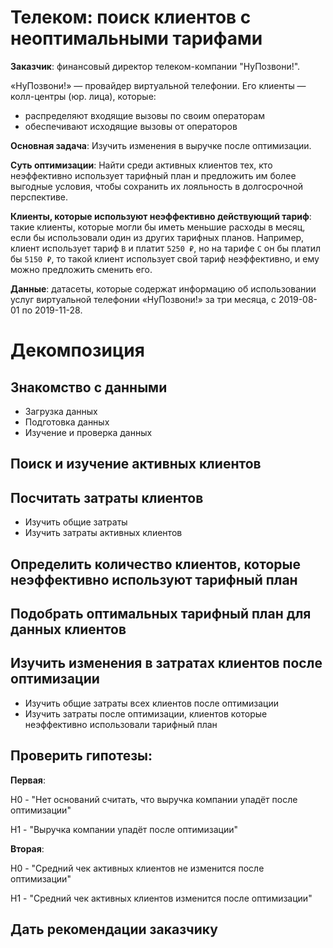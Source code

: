 # Телеком: поиск клиентов с неоптимальными тарифами

<strong>Заказчик</strong>: финансовый директор телеком-компании "НуПозвони!". 

«НуПозвони!» — провайдер виртуальной телефонии. Его клиенты — колл-центры (юр. лица), которые:

 - распределяют входящие вызовы по своим операторам
 - обеспечивают исходящие вызовы от операторов


<strong>Основная задача</strong>: Изучить изменения в выручке после оптимизации.

<strong>Суть оптимизации</strong>: Найти среди активных клиентов тех, кто неэффективно использует тарифный план и предложить им более выгодные условия, чтобы сохранить их лояльность в долгосрочной перспективе.

<strong>Клиенты, которые используют неэффективно действующий тариф</strong>: такие клиенты, которые могли бы иметь меньшие расходы в месяц, если бы использовали один из других тарифных планов. Например, клиент использует тариф `В` и платит `5250 ₽`, но на тарифе `С` он бы платил бы `5150 ₽`, то такой клиент использует свой тариф неэффективно, и ему можно предложить сменить его.


<strong>Данные</strong>: датасеты, которые содержат информацию об использовании услуг виртуальной телефонии
«НуПозвони!» за три месяца, с 2019-08-01 по 2019-11-28.

# Декомпозиция

## Знакомство с данными
 - Загрузка данных
 - Подготовка данных
 - Изучение и проверка данных
 


## Поиск и изучение активных клиентов


## Посчитать затраты клиентов
- Изучить общие затраты
- Изучить затраты активных клиентов

## Определить количество клиентов, которые неэффективно используют тарифный план

## Подобрать оптимальных тарифный план для данных клиентов

## Изучить изменения в затратах клиентов после оптимизации
- Изучить общие затраты всех клиентов после оптимизации
- Изучить затраты после оптимизации, клиентов которые неэффективно использовали тарифный план


## Проверить гипотезы:

<strong>Первая</strong>:

H0 - "Нет оснований считать, что выручка компании упадёт после оптимизации" 

H1 - "Выручка компании упадёт после оптимизации"

<strong>Вторая</strong>:

H0 - "Средний чек активных клиентов не изменится после оптимизации"

H1 - "Средний чек активных клиентов изменится после оптимизации"



## Дать рекомендации заказчику
